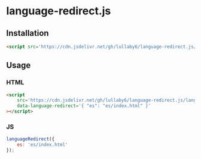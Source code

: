 # language-redirect.js

## Installation

```html
<script src='https://cdn.jsdelivr.net/gh/lullaby6/language-redirect.js/language-redirect.cdn.js'></script>
```

## Usage

### HTML

```html
<script
    src='https://cdn.jsdelivr.net/gh/lullaby6/language-redirect.js/language-redirect.cdn.js'
    data-language-redirect='{ "es": "es/index.html" }'
></script>
```

### JS

```js
languageRedirect({
    es: 'es/index.html'
});
```